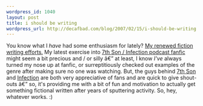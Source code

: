 ```yaml
--- 
wordpress_id: 1040
layout: post
title: i should be writing
wordpress_url: http://decafbad.com/blog/2007/02/15/i-should-be-writing
---
```

You know what I *have* had some enthusiasm for lately?  [My renewed fiction writing efforts.][skein]  My latest exercise into [7th Son / Infection podcast fanfic][pf] might seem a bit precious and / or silly â€” at least, I know *I've* always turned my nose up at fanfic, or surreptitiously checked out examples of the genre after making sure no one was watching.  But, the guys behind [7th Son](http://jchutchins.net/7Son/Home/Home.html) and [Infection](http://scottsigler.podshow.com/podcasts/) are both very appreciative of fans and are quick to give shout-outs â€” so, it's providing me with a bit of fun and motivation to actually get something fictional written after years of sputtering activity.  So, hey, whatever works.  :)

[pf]: http://decafbad.com/skein/category/alphavsdelta/
[skein]: http://decafbad.com/skein/
